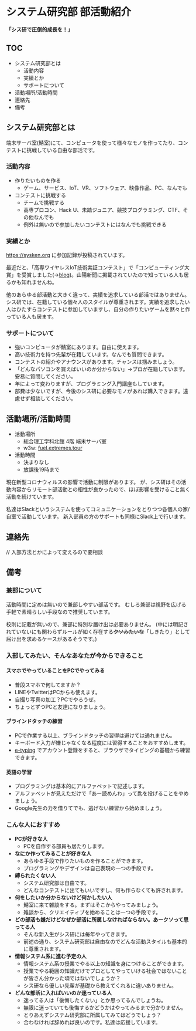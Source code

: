 # システム研究部 部活動紹介
**「シス研で圧倒的成長を！」**

## TOC
* システム研究部とは
  * 活動内容
  * 実績とか
  * サポートについて
* 活動場所/活動時間
* 連絡先
* 備考

## システム研究部とは
端末サーバ室(鯖室)にて、コンピュータを使って様々なモノを作ってたり、コンテストに挑戦している自由な部活です。

### 活動内容
* 作りたいものを作る
  * ゲーム、サービス、IoT、VR、ソフトウェア、映像作品、PC、なんでも
* コンテストに挑戦する
  * チームで挑戦する
  * 高専プロコン、Hack U、未踏ジュニア、競技プログラミング、CTF、その他なんでも
  * 例外は無いので参加したいコンテストにはなんでも挑戦できる

### 実績とか
https://sysken.org に参加記録が投稿されています。

最近だと、「高専ワイヤレスIoT技術実証コンテスト」で「コンピューティング大賞」を受賞しました(->[blog](https://sysken.org/blog/6061/))。山陽新聞に掲載されていたので知っている人も居るかも知れませんね。

他のあらゆる部活動と大きく違って、実績を追求している部活ではありません。
シス研では、在籍している個々人のスタイルが尊重されます。実績を追求したい人はひたすらコンテストに参加していますし、自分の作りたいゲームを黙々と作っている人も居ます。

### サポートについて
* 強いコンピュータが鯖室にあります。自由に使えます。
* 高い技術力を持つ先輩が在籍しています。なんでも質問できます。
* コンテストの紹介やアナウンスがあります。チャンスは掴みましょう。
* 「どんなパソコンを買えばいいのか分からない」->プロが在籍しています。安易に質問してください。
* 年によって変わりますが、プログラミング入門講座もしています。
* 部費は少ないですが、今後のシス研に必要なモノがあれば購入できます。遠慮せず相談してください。

## 活動場所/活動時間
* 活動場所
  * 総合理工学科北館 4階 端末サーバ室
  * w3w: [fuel.extremes.tour](https://what3words.com/fuel.extremes.tour)
* 活動時間
  * 決まりなし
  * 放課後19時まで

現在新型コロナウィルスの影響で活動に制限があります。
が、シス研はその活動内容からリモート部活動との相性が良かったので、ほぼ影響を受けること無く活動を続けています。

私達はSlackというシステムを使ってコミュニケーションをとりつつ各個人の家/自室で活動しています。
新入部員の方のサポートも同様にSlack上で行います。

## 連絡先
// 入部方法とかによって変えるので要相談

## 備考
### 兼部について
活動時間に定めは無いので兼部しやすい部活です。
むしろ兼部は視野を広げる手軽で素晴らしい手段なので推奨しています。

校則に記載が無いので、兼部に特別な届け出は必要ありません。
(中には明記されていないにも関わらずルールが如く存在する~~クソみたいな~~「しきたり」として届け出を求めるケースがあるそうです。)

### 入部してみたい、そんなあなたが今からできること
#### スマホでやっていることをPCでやってみる
* 普段スマホで何してますか？
* LINEやTwitterはPCからも使えます。
* 自撮り写真の加工？PCでやろうぜ。
* ちょっとずつPCと友達になりましょう。

#### ブラインドタッチの練習
* PCで作業する以上、ブラインドタッチの習得は避けては通れません。
* キーボード入力が嫌じゃなくなる程度には習得することをおすすめします。
* [e-typing](https://www.e-typing.ne.jp) でアカウント登録をすると、ブラウザでタイピングの基礎から練習できます。

#### 英語の学習
* プログラミングは基本的にアルファベットで記述します。
* アルファベットが見えただけで「あー読めんわ」って匙を投げることをやめましょう。
* Google先生の力を借りてでも、逃げない練習から始めましょう。

### こんな人におすすめ
* **PCが好きな人**
  * PCを自作する部員も居たりします。
* **なにか作ってみることが好きな人**
  * あらゆる手段で作りたいものを作ることができます。
  * プログラミングやデザインは自己表現の一つの手段です。
* **縛られたくない人**
  * システム研究部は自由です。
  * どんなコンテストに出てもいいですし、何も作らなくても許されます。
* **何をしたいか分からないけど何かしたい人**
  * 鯖室に来て雑談をする。まずはそこからやってみましょう。
  * 雑談から、クリエイティブを始めることは一つの手段です。
* **どの部活も嫌だけどなぜか部活に所属しなければならない。あークソって思ってる人**
  * そんな新入生がシス研には毎年やってきます。
  * 前述の通り、システム研究部は自由なのでどんな活動スタイルも基本的に尊重されます。
* **情報システム系に進む予定の人**
  * 情報システム系の授業でやる以上の知識を身につけることができます。
  * 授業でやる範囲の知識だけでプロとしてやっていける社会ではないことが皆さん分かった頃ではないでしょうか？
  * シス研なら優しい先輩が基礎から教えてくれるに違いありません。
* **どんな部活に入ればいいのか迷っている人**
  * 迷ってる人は「後悔したくない」とか思ってるんでしょうね。
  * 無限に迷っていても後悔するかどうかはやってみるまで分かりません。
  * とりあえずシステム研究部に所属してみてはどうでしょう？
  * 合わなければ辞めれば良いのです。私達は応援しています。
